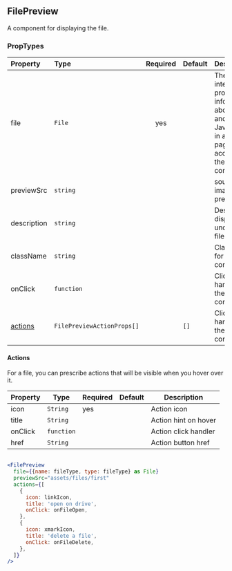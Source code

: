 ## FilePreview

A component for displaying the file.

### PropTypes

| Property            | Type                       | Required | Default | Description                                                                                                      |
| :------------------ | :------------------------- | :------: | :------ | :--------------------------------------------------------------------------------------------------------------- |
| file                | `File`                     |   yes    |         | The File interface provides information about files and allows JavaScript in a web page to access their content. |
| previewSrc          | `string`                   |          |         | source for image preview                                                                                         |
| description         | `string`                   |          |         | Description displayed under the file name                                                                        |
| className           | `string`                   |          |         | Class name for the file container                                                                                |
| onClick             | `function`                 |          |         | Click handler for the file container                                                                             |
| [actions](#actions) | `FilePreviewActionProps[]` |          | `[]`    | Click handler for the file container                                                                             |

#### Actions

For a file, you can prescribe actions that will be visible when you hover over it.

| Property | Type       | Required | Default | Description          |
| -------- | ---------- | -------- | ------- | -------------------- |
| icon     | `String`   | yes      |         | Action icon          |
| title    | `String`   |          |         | Action hint on hover |
| onClick  | `function` |          |         | Action click handler |
| href     | `String`   |          |         | Action button href   |

```jsx

<FilePreview
  file={{name: fileType, type: fileType} as File}
  previewSrc="assets/files/first"
  actions={[
    {
      icon: linkIcon,
      title: 'open on drive',
      onClick: onFileOpen,
    },
    {
      icon: xmarkIcon,
      title: 'delete a file',
      onClick: onFileDelete,
    },
  ]}
/>
```
